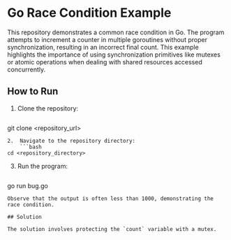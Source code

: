 # Go Race Condition Example

This repository demonstrates a common race condition in Go.  The program attempts to increment a counter in multiple goroutines without proper synchronization, resulting in an incorrect final count. This example highlights the importance of using synchronization primitives like mutexes or atomic operations when dealing with shared resources accessed concurrently.

## How to Run

1.  Clone the repository:
    ```bash
git clone <repository_url>
```
2.  Navigate to the repository directory:
    ```bash
cd <repository_directory>
```
3. Run the program:
    ```bash
go run bug.go
```
Observe that the output is often less than 1000, demonstrating the race condition.

## Solution

The solution involves protecting the `count` variable with a mutex.